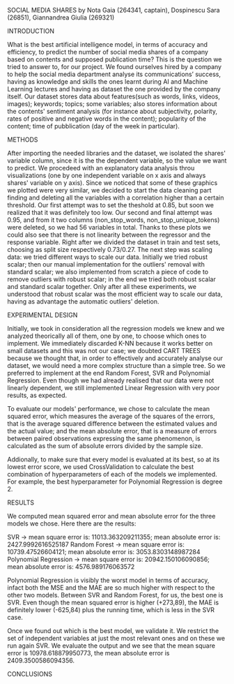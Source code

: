 SOCIAL MEDIA SHARES
by Nota Gaia (264341, captain), Dospinescu Sara (26851), Giannandrea Giulia (269321)

INTRODUCTION

What is the best artificial intelligence model, in terms of accuracy and efficiency, to predict the number of social media shares of a company based on contents and supposed publication time? 
This is the question we tried to answer to,  for our project. 
We found ourselves hired by a company to help the social media department analyse its communications’ success, having as knowledge and skills the ones learnt during AI and Machine Learning lectures and having as dataset the one provided by the company itself.
Our dataset stores data about features(such as words, links, videos, images); keywords; topics; some variables; also stores information about the contents' sentiment analysis (for instance about subjectivity, polarity, rates of positive and negative words in the content); popularity of the content; time of pubblication (day of the week in particular).

METHODS

After importing the needed libraries and the dataset, we isolated the shares' variable column, since it is the the dependent variable, so the value we want to predict. 
We procedeed with an explanatory data analysis throu visualizations (one by one independent variable on x axis and always shares' variable on y axis). Since we noticed that some of these graphics we plotted were very similar, we decided to start the data cleaning part finding and deleting all the variables with a correlation higher than a certain threshold. Our first attempt was to set the theshold at 0.85, but soon we realized that it was definitely too low. Our second and final attempt was 0.95, and from it two columns (non_stop_words, non_stop_unique_tokens) were deleted, so we had 56 variables in total. Thanks to these plots we could also see that there is not linearity between the regressor and the response variable.
Right after we divided the dataset in train and test sets, choosing as split size respectively 0.73/0.27.
The next step was scaling data: we tried different ways to scale our data. 
Initially we tried robust scalar; then our manual implementation for the outliers' removal with standard scalar; we also implemented from scratch a piece of code to remove outliers with robust scalar; in the end we tried both robust scalar and standard scalar together. Only after all these experiments, we understood that robust scalar was the most efficient way to scale our data, having as advantage the automatic outliers' deletion.

EXPERIMENTAL DESIGN

Initially, we took in consideration all the regression models we knew and we analyzed theorically all of them, one by one, to choose which ones to implement.
We immediately discarded K-NN because it works better on small datasets and this was not our case; we doubted CART TREES because we thought that, in order to effectively and accurately analyse our dataset, we would need a more complex structure than a simple tree. So we preferred to implement at the end Random Forest, SVR and Polynomial Regression.
Even though we had already realised that our data were not linearly dependent, we still implemented Linear Regression with very poor results, as expected. 

To evaluate our models' performance, we chose to calculate the mean squared error, which measures the average of the squares of the errors, that is the average squared difference between the estimated values and the actual value; and the mean absolute error, that is a measure of errors between paired observations expressing the same phenomenon, is calculated as the sum of absolute errors divided by the sample size.

Addionally, to make sure that every model is evaluated at its best, so at its lowest error score, we used CrossValidation to calculate the best combination of hyperparameters of each of the models we implemented. 
For example, the best hyperparameter for Polynomial Regression is degree 2.

RESULTS

We computed mean squared error and mean absolute error for the three models we chose. Here there are the results:

SVR -> mean square error is: 11013.363209211355; mean absolute error is: 2427.9992616525187
Random Forest -> mean square error is: 10739.47526604121; mean absolute error is: 3053.8303148987284
Polynomial Regression -> mean square error is: 20942.150106090856; mean absolute error is: 4576.989176063572

Polynomial Regression is visibly the worst model in terms of accuracy, infact both the MSE and the MAE are so much higher with respect to the other two models.
Between SVR and Random Forest, for us, the best one is SVR. Even though the mean squared error is higher (+273,89), the MAE is definitely lower (-625,84) plus the running time, which is less in the SVR case.

Once we found out which is the best model, we validate it. We restrict the set of independent variables at just the most relevant ones and on these we run again SVR. We evaluate the output and we see that the mean square error is  10978.618879950773, the mean absolute error is  2409.3500586094356.

CONCLUSIONS
